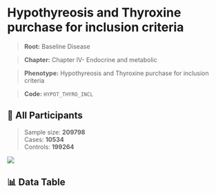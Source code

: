 # Hypothyreosis and Thyroxine purchase for inclusion criteria

> **Root:** Baseline Disease  

> **Chapter:** Chapter IV- Endocrine and metabolic  

> **Phenotype:** Hypothyreosis and Thyroxine purchase for inclusion criteria  

> **Code:** `HYPOT_THYRO_INCL`

## 🧪 All Participants  
> Sample size: **209798**  
> Cases: **10534**  
> Controls: **199264**
<img src="/Sensitive/Figures/ALL/Incidence/HYPOT_THYRO_INCL.png"/>

## 📊 Data Table
<CsvTableMRF src="/Sensitive/Data/ALL/Incidence/COX_HYPOT_THYRO_INCL.csv"/>

